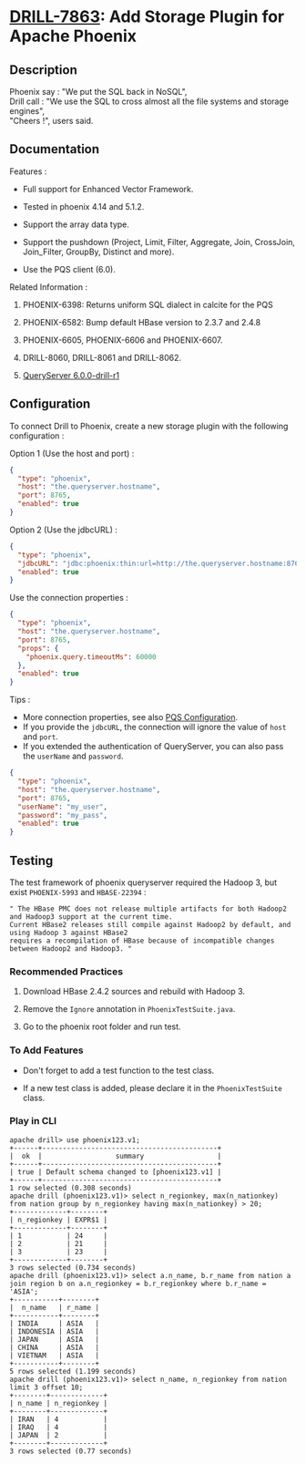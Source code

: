 # [DRILL-7863](https://issues.apache.org/jira/browse/DRILL-7863): Add Storage Plugin for Apache Phoenix

## Description

 Phoenix say : "We put the SQL back in NoSQL",<br/>
 Drill call : "We use the SQL to cross almost all the file systems and storage engines",<br/>
 "Cheers !", users said.

## Documentation

Features :

 - Full support for Enhanced Vector Framework.
 
 - Tested in phoenix 4.14 and 5.1.2.
 
 - Support the array data type.
 
 - Support the pushdown (Project, Limit, Filter, Aggregate, Join, CrossJoin, Join_Filter, GroupBy, Distinct and more).
 
 - Use the PQS client (6.0).

Related Information :

 1. PHOENIX-6398: Returns uniform SQL dialect in calcite for the PQS

 2. PHOENIX-6582: Bump default HBase version to 2.3.7 and 2.4.8

 3. PHOENIX-6605, PHOENIX-6606 and PHOENIX-6607.

 4. DRILL-8060, DRILL-8061 and DRILL-8062.

 5. [QueryServer 6.0.0-drill-r1](https://github.com/luocooong/phoenix-queryserver/releases/tag/6.0.0-drill-r1)

## Configuration

 To connect Drill to Phoenix, create a new storage plugin with the following configuration :

Option 1 (Use the host and port) :

```json
{
  "type": "phoenix",
  "host": "the.queryserver.hostname",
  "port": 8765,
  "enabled": true
}
```

Option 2 (Use the jdbcURL) :

```json
{
  "type": "phoenix",
  "jdbcURL": "jdbc:phoenix:thin:url=http://the.queryserver.hostname:8765;serialization=PROTOBUF",
  "enabled": true
}
```

Use the connection properties :

```json
{
  "type": "phoenix",
  "host": "the.queryserver.hostname",
  "port": 8765,
  "props": {
    "phoenix.query.timeoutMs": 60000
  },
  "enabled": true
}
```

Tips :
 * More connection properties, see also [PQS Configuration](http://phoenix.apache.org/server.html).
 * If you provide the `jdbcURL`, the connection will ignore the value of `host` and `port`.
 * If you extended the authentication of QueryServer, you can also pass the `userName` and `password`.

```json
{
  "type": "phoenix",
  "host": "the.queryserver.hostname",
  "port": 8765,
  "userName": "my_user",
  "password": "my_pass",
  "enabled": true
}
```

## Testing

 The test framework of phoenix queryserver required the Hadoop 3, but exist `PHOENIX-5993` and `HBASE-22394` :

```
" The HBase PMC does not release multiple artifacts for both Hadoop2 and Hadoop3 support at the current time.
Current HBase2 releases still compile against Hadoop2 by default, and using Hadoop 3 against HBase2
requires a recompilation of HBase because of incompatible changes between Hadoop2 and Hadoop3. "
```

### Recommended Practices

 1. Download HBase 2.4.2 sources and rebuild with Hadoop 3.

 2. Remove the `Ignore` annotation in `PhoenixTestSuite.java`.

 3. Go to the phoenix root folder and run test.

### To Add Features

 - Don't forget to add a test function to the test class.
 
 - If a new test class is added, please declare it in the `PhoenixTestSuite` class.

### Play in CLI

```
apache drill> use phoenix123.v1;
+------+-------------------------------------------+
|  ok  |                  summary                  |
+------+-------------------------------------------+
| true | Default schema changed to [phoenix123.v1] |
+------+-------------------------------------------+
1 row selected (0.308 seconds)
apache drill (phoenix123.v1)> select n_regionkey, max(n_nationkey) from nation group by n_regionkey having max(n_nationkey) > 20;
+-------------+--------+
| n_regionkey | EXPR$1 |
+-------------+--------+
| 1           | 24     |
| 2           | 21     |
| 3           | 23     |
+-------------+--------+
3 rows selected (0.734 seconds)
apache drill (phoenix123.v1)> select a.n_name, b.r_name from nation a join region b on a.n_regionkey = b.r_regionkey where b.r_name = 'ASIA';
+-----------+--------+
|  n_name   | r_name |
+-----------+--------+
| INDIA     | ASIA   |
| INDONESIA | ASIA   |
| JAPAN     | ASIA   |
| CHINA     | ASIA   |
| VIETNAM   | ASIA   |
+-----------+--------+
5 rows selected (1.199 seconds)
apache drill (phoenix123.v1)> select n_name, n_regionkey from nation limit 3 offset 10;
+--------+-------------+
| n_name | n_regionkey |
+--------+-------------+
| IRAN   | 4           |
| IRAQ   | 4           |
| JAPAN  | 2           |
+--------+-------------+
3 rows selected (0.77 seconds)
```
